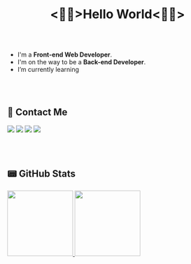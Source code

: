 <h1 align="center"> 
  <👨‍💻>Hello World<👨‍💻>
</h1>
<br/>
<br/>

- I'm a **Front-end Web Developer**.
- I'm on the way to be a **Back-end Developer**.
- I’m currently learning
<br/>
<br/>
    
## 📱 Contact Me

<p>
  <a href="https://www.linkedin.com/in/viniciusfernands/"><img src="https://img.shields.io/badge/LinkedIn-0077B5?style=for-the-badge&logo=linkedin&logoColor=white"/></a>
  <a href="mailto:viniciusfernandes126@gmail.com"><img src="https://img.shields.io/badge/Gmail-D14836?style=for-the-badge&logo=gmail&logoColor=white"/></a>
  <a href="https://wa.me/5516994563696"><img src="https://img.shields.io/badge/WhatsApp-25D366?style=for-the-badge&logo=whatsapp&logoColor=white"/></a>
  <a href="https://t.me/viniciusfernands"><img src="https://img.shields.io/badge/Telegram-2CA5E0?style=for-the-badge&logo=telegram&logoColor=white"/><a/>
</p>
<br/>
<br/>
    
## 📟 GitHub Stats
    
<div>
  <a href="https://github.com/viniciusfernands">
  <img height="150rem" src="https://github-readme-stats.vercel.app/api?username=viniciusfernands&show_icons=true&count_private=true&theme=github_dark&hide_border=true" />
  <img height="150rem" src="https://github-readme-stats.vercel.app/api/top-langs/?username=viniciusfernands&langs_count=10&count_private=true&theme=github_dark&layout=compact&hide_border=true"/>
</div>

